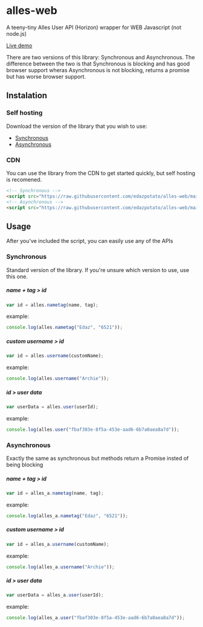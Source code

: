 # alles-web
A teeny-tiny Alles User API (Horizon) wrapper for WEB Javascript (not node.js)

[Live demo](https://edazpotato.github.io/alles-web "Click to see a live demo of the library's capabilities!")

There are two versions of this library: Synchronous and Asynchronous.
The difference between the two is that Synchronous is blocking and has good browser support wheras Asynchronous is not blocking, returns a promise but has worse browser support.

## Instalation

### Self hosting
Download the version of the library that you wish to use:
- [Synchronous](https://raw.githubusercontent.com/edazpotato/alles-web/main/alles-web-sync.js)
- [Asynchronous](https://raw.githubusercontent.com/edazpotato/alles-web/main/alles-web-async.js)

### CDN
You can use the library from the CDN to get started quickly, but self hosting is recomened.
  ```html
  <!-- Synchronous -->
  <script src="https://raw.githubusercontent.com/edazpotato/alles-web/main/alles-web-sync.js"></script>
  <!-- Asynchronous -->
  <script src="https://raw.githubusercontent.com/edazpotato/alles-web/main/alles-web-async.js"></script>
  ```

## Usage

After you've included the script, you can easily use any of the APIs

### Synchronous
Standard version of the library. If you're unsure which version to use, use this one.

##### name + tag > id
```js
var id = alles.nametag(name, tag);
```
example:
```js
console.log(alles.nametag("Edaz", "6521"));
```

##### custom username > id
```js
var id = alles.username(customName);
```
example:
```js
console.log(alles.username("Archie"));
```

##### id > user data
```js
var userData = alles.user(userId);
```
example:
```js
console.log(alles.user("fbaf303e-8f5a-453e-aad6-6b7a0aea8a7d"));
```

### Asynchronous

Exactly the same as synchronous but methods return a Promise insted of being blocking

##### name + tag > id
```js
var id = alles_a.nametag(name, tag);
```
example:
```js
console.log(alles_a.nametag("Edaz", "6521"));
```

##### custom username > id
```js
var id = alles_a.username(customName);
```
example:
```js
console.log(alles_a.username("Archie"));
```

##### id > user data
```js
var userData = alles_a.user(userId);
```
example:
```js
console.log(alles_a.user("fbaf303e-8f5a-453e-aad6-6b7a0aea8a7d"));
```
